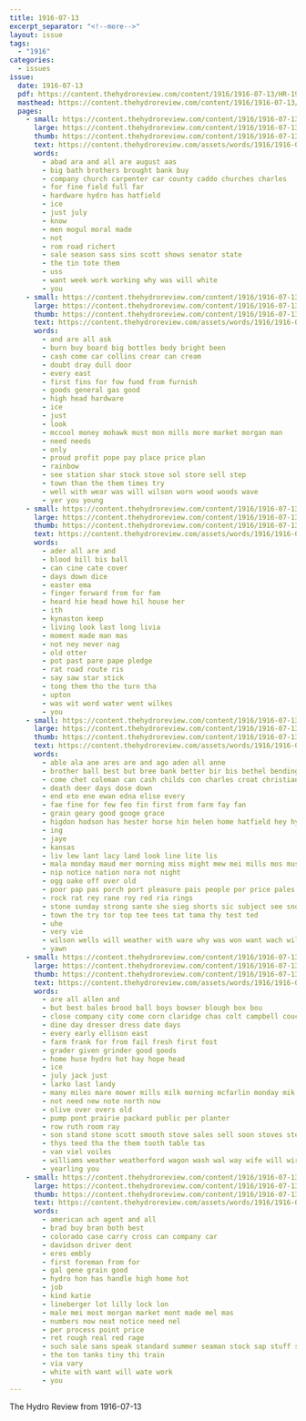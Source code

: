 ```yaml
---
title: 1916-07-13
excerpt_separator: "<!--more-->"
layout: issue
tags:
  - "1916"
categories:
  - issues
issue:
  date: 1916-07-13
  pdf: https://content.thehydroreview.com/content/1916/1916-07-13/HR-1916-07-13.pdf
  masthead: https://content.thehydroreview.com/content/1916/1916-07-13/masthead/HR-1916-07-13.jpg
  pages:
    - small: https://content.thehydroreview.com/content/1916/1916-07-13/small/HR-1916-07-13-01.jpg
      large: https://content.thehydroreview.com/content/1916/1916-07-13/large/HR-1916-07-13-01.jpg
      thumb: https://content.thehydroreview.com/content/1916/1916-07-13/thumbnails/HR-1916-07-13-01.jpg
      text: https://content.thehydroreview.com/assets/words/1916/1916-07-13/HR-1916-07-13-01.txt
      words:
        - abad ara and all are august aas
        - big bath brothers brought bank buy
        - company church carpenter car county caddo churches charles
        - for fine field full far
        - hardware hydro has hatfield
        - ice
        - just july
        - know
        - men mogul moral made
        - not
        - rom road richert
        - sale season sass sins scott shows senator state
        - the tin tote them
        - uss
        - want week work working why was will white
        - you
    - small: https://content.thehydroreview.com/content/1916/1916-07-13/small/HR-1916-07-13-02.jpg
      large: https://content.thehydroreview.com/content/1916/1916-07-13/large/HR-1916-07-13-02.jpg
      thumb: https://content.thehydroreview.com/content/1916/1916-07-13/thumbnails/HR-1916-07-13-02.jpg
      text: https://content.thehydroreview.com/assets/words/1916/1916-07-13/HR-1916-07-13-02.txt
      words:
        - and are all ask
        - burn buy board big bottles body bright been
        - cash come car collins crear can cream
        - doubt dray dull door
        - every east
        - first fins for fow fund from furnish
        - goods general gas good
        - high head hardware
        - ice
        - just
        - look
        - mccool money mohawk must mon mills more market morgan man
        - need needs
        - only
        - proud profit pope pay place price plan
        - rainbow
        - see station shar stock stove sol store sell step
        - town than the them times try
        - well with wear was will wilson worn wood woods wave
        - yer you young
    - small: https://content.thehydroreview.com/content/1916/1916-07-13/small/HR-1916-07-13-03.jpg
      large: https://content.thehydroreview.com/content/1916/1916-07-13/large/HR-1916-07-13-03.jpg
      thumb: https://content.thehydroreview.com/content/1916/1916-07-13/thumbnails/HR-1916-07-13-03.jpg
      text: https://content.thehydroreview.com/assets/words/1916/1916-07-13/HR-1916-07-13-03.txt
      words:
        - ader all are and
        - blood bill bis ball
        - can cine cate cover
        - days down dice
        - easter ema
        - finger forward from for fam
        - heard hie head howe hil house her
        - ith
        - kynaston keep
        - living look last long livia
        - moment made man mas
        - not ney never nag
        - old otter
        - pot past pare pape pledge
        - rat road route ris
        - say saw star stick
        - tong them tho the turn tha
        - upton
        - was wit word water went wilkes
        - you
    - small: https://content.thehydroreview.com/content/1916/1916-07-13/small/HR-1916-07-13-04.jpg
      large: https://content.thehydroreview.com/content/1916/1916-07-13/large/HR-1916-07-13-04.jpg
      thumb: https://content.thehydroreview.com/content/1916/1916-07-13/thumbnails/HR-1916-07-13-04.jpg
      text: https://content.thehydroreview.com/assets/words/1916/1916-07-13/HR-1916-07-13-04.txt
      words:
        - able ala ane ares are and ago aden all anne
        - brother ball best but bree bank better bir bis bethel bending bel brau
        - come chet coleman can cash childs con charles croat christian cassie charman cream cake choi chick calo church change cousins
        - death deer days dose down
        - end eto ene ewan edna elise every
        - fae fine for few feo fin first from farm fay fan
        - grain geary good googe grace
        - higdon hodson has hester horse hin helen home hatfield hey hydro her
        - ing
        - jaye
        - kansas
        - liv lew lant lacy land look line lite lis
        - mala monday maud mer morning miss might mew mei mills mos music muh market
        - nip notice nation nora not night
        - ogg oake off over old
        - poor pap pas porch port pleasure pais people por price pales pede
        - rock rat rey rane roy red ria rings
        - stone sunday strong sante she sieg shorts sic subject see snow sale season sion sat sou save seely say shone som sos state sin
        - town the try tor top tee tees tat tama thy test ted
        - uhe
        - very vie
        - wilson wells will weather with ware why was won want wach wil
        - yawn
    - small: https://content.thehydroreview.com/content/1916/1916-07-13/small/HR-1916-07-13-05.jpg
      large: https://content.thehydroreview.com/content/1916/1916-07-13/large/HR-1916-07-13-05.jpg
      thumb: https://content.thehydroreview.com/content/1916/1916-07-13/thumbnails/HR-1916-07-13-05.jpg
      text: https://content.thehydroreview.com/assets/words/1916/1916-07-13/HR-1916-07-13-05.txt
      words:
        - are all allen and
        - but best bales brood ball boys bowser blough box bou
        - close company city come corn claridge chas colt campbell couch cook credit cattle cash
        - dine day dresser dress date days
        - every early ellison east
        - farm frank for from fail fresh first fost
        - grader given grinder good goods
        - home huse hydro hot hay hope head
        - ice
        - july jack just
        - larko last landy
        - many miles mare mower mills milk morning mcfarlin monday mik
        - not need new note north now
        - olive over overs old
        - pump pont prairie packard public per planter
        - row ruth room ray
        - son stand stone scott smooth stove sales sell soon stoves steers sale sun stam saturday side sunday sled summer
        - thys teed tha the them tooth table tas
        - van viel voiles
        - williams weather weatherford wagon wash wal way wife will wire was while with west
        - yearling you
    - small: https://content.thehydroreview.com/content/1916/1916-07-13/small/HR-1916-07-13-06.jpg
      large: https://content.thehydroreview.com/content/1916/1916-07-13/large/HR-1916-07-13-06.jpg
      thumb: https://content.thehydroreview.com/content/1916/1916-07-13/thumbnails/HR-1916-07-13-06.jpg
      text: https://content.thehydroreview.com/assets/words/1916/1916-07-13/HR-1916-07-13-06.txt
      words:
        - american ach agent and all
        - brad buy bran both best
        - colorado case carry cross can company car
        - davidson driver dent
        - eres embly
        - first foreman from for
        - gal gene grain good
        - hydro hon has handle high home hot
        - job
        - kind katie
        - lineberger lot lilly lock lon
        - male mei most morgan market mont made mel mas
        - numbers now neat notice need nel
        - per process point price
        - ret rough real red rage
        - such sale sans speak standard summer seaman stock sap stuff sack shorts suden
        - the ton tanks tiny thi train
        - via vary
        - white with want will wate work
        - you
---
```


The Hydro Review from 1916-07-13

<!--more-->

